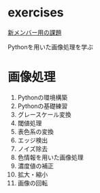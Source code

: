 
# exercises

[新メンバー用の課題](https://github.com/tomomiyazaki/exercises)

Pythonを用いた画像処理を学ぶ

# 画像処理
1. Pythonの環境構築
2. Pythonの基礎練習
3. グレースケール変換
4. 閾値処理
5. 表色系の変換
6. エッジ検出
7. ノイズ除去
8. 色情報を用いた画像処理
9. 濃度値の補正
10. 拡大・縮小
11. 画像の回転
